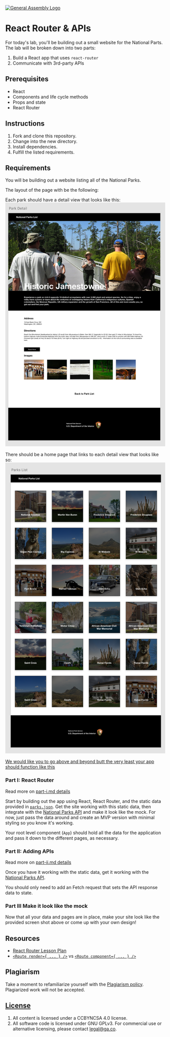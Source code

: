 [![General Assembly Logo](https://camo.githubusercontent.com/1a91b05b8f4d44b5bbfb83abac2b0996d8e26c92/687474703a2f2f692e696d6775722e636f6d2f6b6538555354712e706e67)](https://generalassemb.ly/education/web-development-immersive)

# React Router & APIs

For today's lab, you'll be building out a small website for the National Parts.
The lab will be broken down into two parts:

1. Build a React app that uses `react-router`
1. Communicate with 3rd-party APIs

## Prerequisites

- React
- Components and life cycle methods
- Props and state
- React Router

## Instructions

1. Fork and clone this repository.
1. Change into the new directory.
1. Install dependencies.
1. Fulfill the listed requirements.


## Requirements

You will be building out a website listing all of the National Parks.

The layout of the page with be the following:


Each park should have a detail view that looks like this:
![Detail view](./detail-view.png)

There should be a home page that links to each detail view that looks like so:
![Detail view](./list-view.png)

[We would like you to go above and beyond butt the very least your app should function like this](https://react-router-national-parks.vercel.app/)


### Part I: React Router

Read more on [part-i.md details](part-i.md)

Start by building out the app using React, React Router, and the static data
provided in [`parks.json`](./parks.json). Get the site working
with this static data, then integrate with the [National Parks
API](https://www.nps.gov/subjects/developer/index.htm) and make it look like the
mock. For now, just pass the data around and create an MVP version with minimal
styling so you know it's working.

Your root level component (`App`) should hold all the data for the application
and pass it down to the different pages, as necessary.

### Part II: Adding APIs

Read more on [part-ii.md details](part-ii.md)

Once you have it working with the static data, get it working with the
[National Parks API](https://www.nps.gov/subjects/developer/index.htm).

You should only need to add an Fetch request that sets the API response data to
state.

### Part III Make it look like the mock

Now that all your data and pages are in place, make your site look like the
provided screen shot above or come up with your own design!

## Resources

- [React Router Lesson Plan](https://git.generalassemb.ly/SEIR-224/react-router)
- [`<Route render={ ... } />`](https://reacttraining.com/react-router/web/api/Route/render-func)
  vs
  [`<Route component={ ... } />`](https://reacttraining.com/react-router/web/api/Route/component)

## Plagiarism

Take a moment to refamiliarize yourself with the
[Plagiarism policy](https://git.generalassemb.ly/DC-WDI/Administrative/blob/master/plagiarism.md).
Plagiarized work will not be accepted.

## [License](LICENSE)

1.  All content is licensed under a CC­BY­NC­SA 4.0 license.
1.  All software code is licensed under GNU GPLv3. For commercial use or
    alternative licensing, please contact legal@ga.co.
